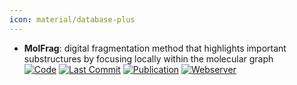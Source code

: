 ```yaml
---
icon: material/database-plus
---
```


- **MolFrag**: digital fragmentation method that highlights important substructures by focusing locally within the molecular graph  
		[![Code](https://img.shields.io/github/stars/yang1rq/MolFrag?style=for-the-badge&logo=github)](https://github.com/yang1rq/MolFrag) [![Last Commit](https://img.shields.io/github/last-commit/yang1rq/MolFrag?style=for-the-badge&logo=github)](https://github.com/yang1rq/MolFrag) [![Publication](https://img.shields.io/badge/Publication-Citations:0-blue?style=for-the-badge&logo=bookstack)](https://doi.org/10.1038/s42004-024-01346-5) [![Webserver](https://img.shields.io/badge/Webserver-online-brightgreen?style=for-the-badge&logo=cachet&logoColor=65FF8F)](https://dpai.ccnu.edu.cn/MolFrag/) 
